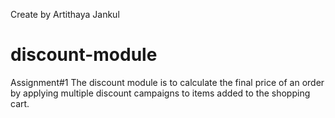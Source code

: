 Create by Artithaya Jankul
# discount-module
Assignment#1 The discount module is to calculate the final price of an order by applying multiple discount campaigns to items added to the shopping cart.

